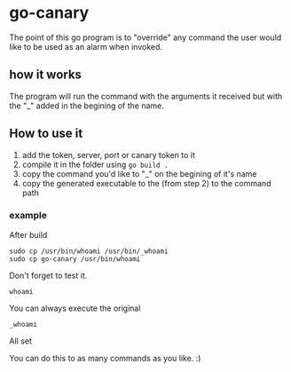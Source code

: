 # go-canary

The point of this go program is to "override" any command the user would like to be used as an alarm when invoked.

## how it works
The program will run the command with the arguments it received but with the "_" added in the begining of the name.

## How to use it

1. add the token, server, port or canary token to it
2. compile it in the folder using ```go build .```
3. copy the command you'd like to "_" on the begining of it's name
4. copy the generated executable to the (from step 2) to the command path

### example

After build
```shell
sudo cp /usr/bin/whoami /usr/bin/_whoami
sudo cp go-canary /usr/bin/whoami
```

Don't forget to test it.
```shell
whoami
```
You can always execute the original
```shell
_whoami
```
All set

You can do this to as many commands as you like. :)
